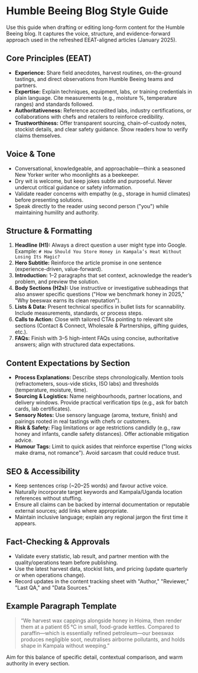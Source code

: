 # Humble Beeing Blog Style Guide

Use this guide when drafting or editing long-form content for the Humble Beeing blog. It captures the voice, structure, and evidence-forward approach used in the refreshed EEAT-aligned articles (January 2025).

## Core Principles (EEAT)
- **Experience:** Share field anecdotes, harvest routines, on-the-ground tastings, and direct observations from Humble Beeing teams and partners.
- **Expertise:** Explain techniques, equipment, labs, or training credentials in plain language. Cite measurements (e.g., moisture %, temperature ranges) and standards followed.
- **Authoritativeness:** Reference accredited labs, industry certifications, or collaborations with chefs and retailers to reinforce credibility.
- **Trustworthiness:** Offer transparent sourcing, chain-of-custody notes, stockist details, and clear safety guidance. Show readers how to verify claims themselves.

## Voice & Tone
- Conversational, knowledgeable, and approachable—think a seasoned New Yorker writer who moonlights as a beekeeper.
- Dry wit is welcome, but keep jokes subtle and purposeful. Never undercut critical guidance or safety information.
- Validate reader concerns with empathy (e.g., storage in humid climates) before presenting solutions.
- Speak directly to the reader using second person ("you") while maintaining humility and authority.

## Structure & Formatting
1. **Headline (H1):** Always a direct question a user might type into Google. Example: `# How Should You Store Honey in Kampala’s Heat Without Losing Its Magic?`
2. **Hero Subtitle:** Reinforce the article promise in one sentence (experience-driven, value-forward).
3. **Introduction:** 1–2 paragraphs that set context, acknowledge the reader’s problem, and preview the solution.
4. **Body Sections (H2s):** Use instructive or investigative subheadings that also answer specific questions ("How we benchmark honey in 2025," "Why beeswax earns its clean reputation").
5. **Lists & Data:** Present technical specifics in bullet lists for scannability. Include measurements, standards, or process steps.
6. **Calls to Action:** Close with tailored CTAs pointing to relevant site sections (Contact & Connect, Wholesale & Partnerships, gifting guides, etc.).
7. **FAQs:** Finish with 3–5 high-intent FAQs using concise, authoritative answers; align with structured data expectations.

## Content Expectations by Section
- **Process Explanations:** Describe steps chronologically. Mention tools (refractometers, sous-vide sticks, ISO labs) and thresholds (temperature, moisture, time).
- **Sourcing & Logistics:** Name neighbourhoods, partner locations, and delivery windows. Provide practical verification tips (e.g., ask for batch cards, lab certificates).
- **Sensory Notes:** Use sensory language (aroma, texture, finish) and pairings rooted in real tastings with chefs or customers.
- **Risk & Safety:** Flag limitations or age restrictions candidly (e.g., raw honey and infants, candle safety distances). Offer actionable mitigation advice.
- **Humour Tags:** Limit to quick asides that reinforce expertise ("long wicks make drama, not romance"). Avoid sarcasm that could reduce trust.

## SEO & Accessibility
- Keep sentences crisp (~20–25 words) and favour active voice.
- Naturally incorporate target keywords and Kampala/Uganda location references without stuffing.
- Ensure all claims can be backed by internal documentation or reputable external sources; add links where appropriate.
- Maintain inclusive language; explain any regional jargon the first time it appears.

## Fact-Checking & Approvals
- Validate every statistic, lab result, and partner mention with the quality/operations team before publishing.
- Use the latest harvest data, stockist lists, and pricing (update quarterly or when operations change).
- Record updates in the content tracking sheet with "Author," "Reviewer," "Last QA," and "Data Sources."

## Example Paragraph Template
> “We harvest wax cappings alongside honey in Hoima, then render them at a patient 65 °C in small, food-grade kettles. Compared to paraffin—which is essentially refined petroleum—our beeswax produces negligible soot, neutralises airborne pollutants, and holds shape in Kampala without weeping.”

Aim for this balance of specific detail, contextual comparison, and warm authority in every section.
